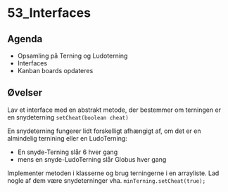 # 53_Interfaces

## Agenda
- Opsamling på Terning og Ludoterning
- Interfaces
- Kanban boards opdateres

## Øvelser
Lav et interface med en abstrakt metode, der bestemmer om terningen er en snydeterning `setCheat(boolean cheat)`

En snydeterning fungerer lidt forskelligt afhængigt af, om det er en almindelig ternining eller en LudoTerning:
* En snyde-Terning slår 6 hver gang
* mens en snyde-LudoTerning slår Globus hver gang

Implementer metoden i klasserne og brug terningerne i en arrayliste. Lad nogle af dem være snydeterninger vha. `minTerning.setCheat(true);`
